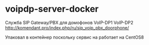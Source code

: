 # voipdp-server-docker
Служба SIP Gateway/PBX для домофонов VoIP-DP1 VoIP-DP2
http://komendant.pro/index.php/ru/sip_voip_pbx_doorphone/

Упаковал в контейнер поскольку сервис на работает на CentOS8
